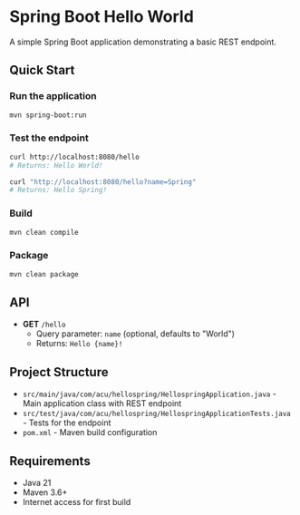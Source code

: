 # Spring Boot Hello World

A simple Spring Boot application demonstrating a basic REST endpoint.

## Quick Start

### Run the application
```bash
mvn spring-boot:run
```

### Test the endpoint
```bash
curl http://localhost:8080/hello
# Returns: Hello World!

curl "http://localhost:8080/hello?name=Spring"
# Returns: Hello Spring!
```

### Build
```bash
mvn clean compile
```

### Package
```bash
mvn clean package
```

## API

- **GET** `/hello`
  - Query parameter: `name` (optional, defaults to "World")
  - Returns: `Hello {name}!`

## Project Structure

- `src/main/java/com/acu/hellospring/HellospringApplication.java` - Main application class with REST endpoint
- `src/test/java/com/acu/hellospring/HellospringApplicationTests.java` - Tests for the endpoint
- `pom.xml` - Maven build configuration

## Requirements

- Java 21
- Maven 3.6+
- Internet access for first build

